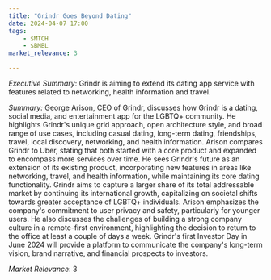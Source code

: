 ```yaml
---
title: "Grindr Goes Beyond Dating"
date: 2024-04-07 17:00
tags:
    - $MTCH
    - $BMBL
market_relevance: 3

---
```

*Executive Summary*: Grindr is aiming to extend its dating app service with features related to networking, health information and travel.


*Summary:*
George Arison, CEO of Grindr, discusses how Grindr is a dating, social media, and entertainment app for the LGBTQ+ community. He highlights Grindr's unique grid approach, open architecture style, and broad range of use cases, including casual dating, long-term dating, friendships, travel, local discovery, networking, and health information.  Arison compares Grindr to Uber, stating that both started with a core product and expanded to encompass more services over time. He sees Grindr's future as an extension of its existing product, incorporating new features in areas like networking, travel, and health information, while maintaining its core dating functionality. Grindr aims to capture a larger share of its total addressable market by continuing its international growth, capitalizing on societal shifts towards greater acceptance of LGBTQ+ individuals. Arison emphasizes the company's commitment to user privacy and safety, particularly for younger users. He also discusses the challenges of building a strong company culture in a remote-first environment, highlighting the decision to return to the office at least a couple of days a week. Grindr's first Investor Day in June 2024 will provide a platform to communicate the company's long-term vision, brand narrative, and financial prospects to investors.



*Market Relevance*: 3
  